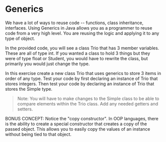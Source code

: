 # Generics

We have a lot of ways to reuse code -- functions, class inheritance, interfaces. Using Generics in Java allows you as a programmer to reuse code from a very high level. You are reusing the logic and applying it to any type of object.

In the provided code, you will see a class Trio that has 3 member variables. These are all of type int. If you wanted a class to hold 3 things but they were of type float or Student, you would have to rewrite the class, but primarily you would just change the type.

In this exercise create a new class Trio that uses generics to store 3 items in order of any type. Test your code by first declaring an instance of Trio that stores integers. Then test your code by declaring an instance of Trio that stores the Simple type.

> Note: You will have to make changes to the Simple class to be able to compare elements within the Trio class. Add any needed getters and setters.

BONUS CONCEPT: Notice the "copy constructor". In OOP languages, there is the ability to create a special constructor that creates a copy of the passed object. This allows you to easily copy the values of an instance without being tied to that object.
